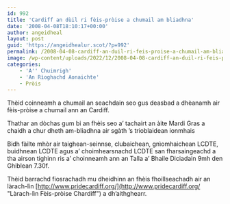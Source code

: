 ```yaml
---
id: 992
title: 'Cardiff an dùil ri fèis-pròise a chumail am bliadhna'
date: '2008-04-08T18:10:17+00:00'
author: angeidheal
layout: post
guid: 'https://angeidhealur.scot/?p=992'
permalink: /2008-04-08-cardiff-an-duil-ri-feis-proise-a-chumail-am-bliadhna/
image: /wp-content/uploads/2022/12/2008-04-08-cardiff-an-duil-ri-feis-proise-a-chumail-am-bliadhna.webp
categories:
    - 'A'' Chuimrigh'
    - 'An Rìoghachd Aonaichte'
    - Pròis
---
```


Thèid coinneamh a chumail an seachdain seo gus deasbad a dhèanamh air fèis-pròise a chumail ann an Cardiff.

Thathar an dòchas gum bi an fhèis seo a’ tachairt an àite Mardi Gras a chaidh a chur dheth am-bliadhna air sgàth ’s trioblaidean ionmhais

Bidh fàilte mhòr air taighean-seinnse, clubaichean, gnìomhaichean LCDTE, buidhnean LCDTE agus a’ choimhearsnachd LCDTE san fharsaingeachd a tha airson tighinn ris a’ choinneamh ann an Talla a’ Bhaile Diciadain 9mh den Ghiblean 7.30f.

Thèid barrachd fiosrachadh mu dheidhinn an fhèis fhoillseachadh air an làrach-lìn [http://www.pridecardiff.org/](http://www.pridecardiff.org/ "Làrach-lìn Fèis-pròise Chardiff") a dh’aithghearr.